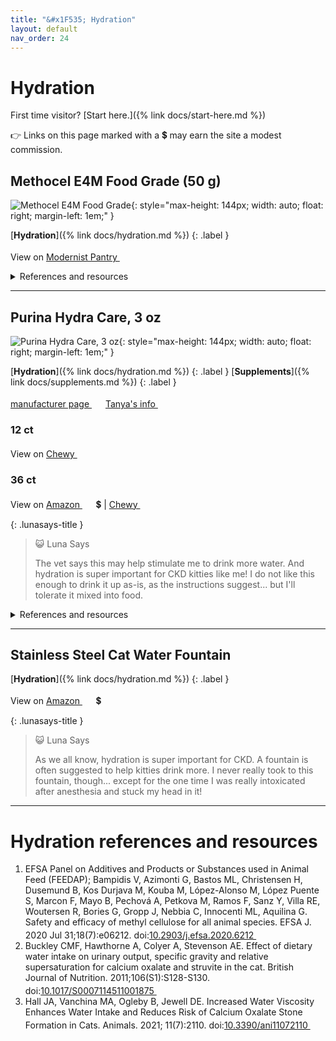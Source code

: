 ```yaml
---
title: "&#x1F535; Hydration"
layout: default
nav_order: 24
---
```


# Hydration

First time visitor? [Start here.]({% link docs/start-here.md %})

&#x1F449; Links on this page marked with a &#x1f4b2; may earn the site a modest commission.



## Methocel E4M Food Grade (50 g)

![Methocel E4M Food Grade](https://cdn11.bigcommerce.com/s-nu5wtrnr3h/images/stencil/1280x1280/products/596/2385/KitchenAlchemy_MethocelE4M_400g_01__43861.1691154572.jpg?c=1){: style="max-height: 144px; width: auto; float: right; margin-left: 1em;" }

[**Hydration**]({% link docs/hydration.md %})
{: .label }

View on <a href="https://modernistpantry.com/products/methocel-e4m-food-grade.html" class="external" target="_blank">Modernist Pantry&nbsp;<svg width="18" height="18" viewBox="0 0 24 24"><use xlink:href="#svg-external-link"></use></svg></a>

<details markdown="block">
<summary>References and resources</summary>

1.  Hall JA, Vanchina MA, Ogleby B, Jewell DE. Increased Water Viscosity Enhances Water Intake and Reduces Risk of Calcium Oxalate Stone Formation in Cats. Animals. 2021; 11(7):2110. doi:<a href="https://doi.org/10.3390/ani11072110" class="external" target="_blank">10.3390/ani11072110&nbsp;<svg width="18" height="18" viewBox="0 0 24 24"><use xlink:href="#svg-external-link"></use></svg></a>

</details>

* * *



## Purina Hydra Care, 3 oz

![Purina Hydra Care, 3 oz](https://www.purina.com/_gatsby/image/05751f1ef9a850df7548f30a7ace8ddd/c36b855aa1f5fb641ad91723b483f8b5/main-pack-shot_1000x1000_0.avif?u=https%3A%2F%2Fwww.purina.com%2Fsites%2Fdefault%2Ffiles%2Fproducts%2F2022-10%2Fmain-pack-shot_1000x1000_0.png&a=w%3D1000%26h%3D1000%26fm%3Davif%26q%3D75&cd=aabb95682ce0d48c6872ff8d6620cbed){: style="max-height: 144px; width: auto; float: right; margin-left: 1em;" }

[**Hydration**]({% link docs/hydration.md %})
{: .label }
[**Supplements**]({% link docs/supplements.md %})
{: .label }

 <a href="https://www.purina.com/pro-plan-vet/supplements/hydra-care" class="external" target="_blank">manufacturer page&nbsp;<svg width="18" height="18" viewBox="0 0 24 24"><use xlink:href="#svg-external-link"></use></svg></a> <a href="https://felinecrf.org/oral_fluids.htm#rehydration_sachets" class="external" target="_blank">Tanya's info&nbsp;<svg width="18" height="18" viewBox="0 0 24 24"><use xlink:href="#svg-external-link"></use></svg></a>

### 12 ct

View on <a href="https://www.chewy.com/dp/282734" class="external" target="_blank">Chewy&nbsp;<svg width="18" height="18" viewBox="0 0 24 24"><use xlink:href="#svg-external-link"></use></svg></a>

### 36 ct

View on <a href="https://www.amazon.com/dp/B0BP9JJDVW/ref=nosim?tag=ckdcatsupplies-20" class="external" target="_blank">Amazon&nbsp;<svg width="18" height="18" viewBox="0 0 24 24"><use xlink:href="#svg-external-link"></use></svg></a> &#x1f4b2; &#124; <a href="https://www.chewy.com/dp/290341" class="external" target="_blank">Chewy&nbsp;<svg width="18" height="18" viewBox="0 0 24 24"><use xlink:href="#svg-external-link"></use></svg></a>

{: .lunasays-title }
> &#x1F63A; Luna Says
>
> The vet says this may help stimulate me to drink more water. And hydration is super important for CKD kitties like me! I do not like this enough to drink it up as-is, as the instructions suggest... but I'll tolerate it mixed into food.

<details markdown="block">
<summary>References and resources</summary>

1.  Zanghi, B. M., Gerheart, L., & Gardner, C. L. (2018). Effects of a nutrient-enriched water on water intake and indices of hydration in healthy domestic cats fed a dry kibble diet. American Journal of Veterinary Research, 79(7), 733-744. doi:<a href="https://doi.org/10.2460/ajvr.79.7.733" class="external" target="_blank">10.2460/ajvr.79.7.733&nbsp;<svg width="18" height="18" viewBox="0 0 24 24"><use xlink:href="#svg-external-link"></use></svg></a>
1.  Zanghi, B. M., Wils-Plotz, E., DeGeer, S., & Gardner, C. L. (2018). Effects of a nutrient-enriched water with and without poultry flavoring on water intake, urine specific gravity, and urine output in healthy domestic cats fed a dry kibble diet. American Journal of Veterinary Research, 79(11), 1150-1159. doi:<a href="https://doi.org/10.2460/ajvr.79.11.1150" class="external" target="_blank">10.2460/ajvr.79.11.1150&nbsp;<svg width="18" height="18" viewBox="0 0 24 24"><use xlink:href="#svg-external-link"></use></svg></a>

</details>

* * *



## Stainless Steel Cat Water Fountain

[**Hydration**]({% link docs/hydration.md %})
{: .label }

View on <a href="https://www.amazon.com/dp/B0CP7DTFQ2/ref=nosim?tag=ckdcatsupplies-20" class="external" target="_blank">Amazon&nbsp;<svg width="18" height="18" viewBox="0 0 24 24"><use xlink:href="#svg-external-link"></use></svg></a> &#x1f4b2;

{: .lunasays-title }
> &#x1F63A; Luna Says
>
> As we all know, hydration is super important for CKD. A fountain is often suggested to help kitties drink more. I never really took to this fountain, though... except for the one time I was really intoxicated after anesthesia and stuck my head in it!

* * *


# Hydration references and resources

1.  EFSA Panel on Additives and Products or Substances used in Animal Feed (FEEDAP); Bampidis V, Azimonti G, Bastos ML, Christensen H, Dusemund B, Kos Durjava M, Kouba M, López-Alonso M, López Puente S, Marcon F, Mayo B, Pechová A, Petkova M, Ramos F, Sanz Y, Villa RE, Woutersen R, Bories G, Gropp J, Nebbia C, Innocenti ML, Aquilina G. Safety and efficacy of methyl cellulose for all animal species. EFSA J. 2020 Jul 31;18(7):e06212. doi:<a href="https://doi.org/10.2903/j.efsa.2020.6212" class="external" target="_blank">10.2903/j.efsa.2020.6212&nbsp;<svg width="18" height="18" viewBox="0 0 24 24"><use xlink:href="#svg-external-link"></use></svg></a>
1.  Buckley CMF, Hawthorne A, Colyer A, Stevenson AE. Effect of dietary water intake on urinary output, specific gravity and relative supersaturation for calcium oxalate and struvite in the cat. British Journal of Nutrition. 2011;106(S1):S128-S130. doi:<a href="https://doi.org/10.1017/S0007114511001875" class="external" target="_blank">10.1017/S0007114511001875&nbsp;<svg width="18" height="18" viewBox="0 0 24 24"><use xlink:href="#svg-external-link"></use></svg></a>
1.  Hall JA, Vanchina MA, Ogleby B, Jewell DE. Increased Water Viscosity Enhances Water Intake and Reduces Risk of Calcium Oxalate Stone Formation in Cats. Animals. 2021; 11(7):2110. doi:<a href="https://doi.org/10.3390/ani11072110" class="external" target="_blank">10.3390/ani11072110&nbsp;<svg width="18" height="18" viewBox="0 0 24 24"><use xlink:href="#svg-external-link"></use></svg></a>

<!-- Updated 2024-10-31 18:18:22.247739Z -->
